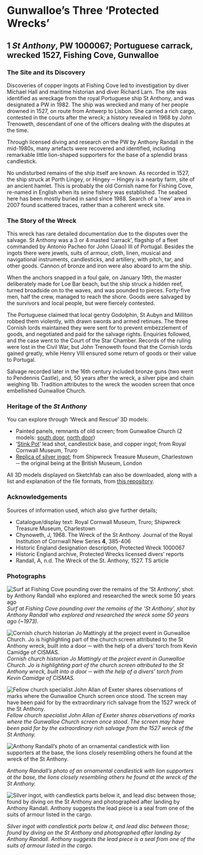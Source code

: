 # Gunwalloe’s Three ‘Protected Wrecks’

## 1 *St Anthony*, PW 1000067; Portuguese carrack, wrecked 1527, Fishing Cove, Gunwalloe

### The Site and its Discovery

Discoveries of copper ingots at Fishing Cove led to investigation by diver Michael Hall and maritime historian and diver Richard Larn. The site was identified as wreckage from the royal Portuguese ship St Anthony, and was designated a PW in 1982. The ship was wrecked and many of her people drowned in 1527, on route from Antwerp to Lisbon. She carried a rich cargo, contested in the courts after the wreck; a history revealed in 1968 by John Trenoweth, descendant of one of the officers dealing with the disputes at the time.

Through licensed diving and research on the PW by Anthony Randall in the mid-1980s, many artefacts were recovered and identified, including remarkable little lion-shaped supporters for the base of a splendid brass candlestick. 

No undisturbed remains of the ship itself are known. As recorded in 1527, the ship struck at Porth Lingey, or Hingey ─ Hingey is a nearby farm, site of an ancient hamlet. This is probably the old Cornish name for Fishing Cove, re-named in English when its seine fishery was established. The seabed here has been mostly buried in sand since 1988. Search of a 'new' area in 2007 found scattered traces, rather than a coherent wreck site.

### The Story of the Wreck

This wreck has rare detailed documentation due to the disputes over the salvage. St Anthony was a 3 or 4 masted ‘carrack’, flagship of a fleet commanded by Antonio Pacheo for John (Joao) III of Portugal. Besides the ingots there were jewels, suits of armour, cloth, linen, musical and navigational instruments, candlesticks, and artillery, with pitch, tar, and other goods. Cannon of bronze and iron were also aboard to arm the ship.

When the anchors snapped in a foul gale, on January 19th, the master deliberately made for Loe Bar beach, but the ship struck a hidden reef, turned broadside on to the waves, and was pounded to pieces. Forty-five men, half the crew, managed to reach the shore. Goods were salvaged by the survivors and local people, but were fiercely contested.

The Portuguese claimed that local gentry Godolphin, St Aubyn and Milliton robbed them violently, with drawn swords and armed retinues. The three Cornish lords maintained they were sent for to prevent embezzlement of goods, and negotiated and paid for the salvage rights. Enquiries followed, and the case went to the Court of the Star Chamber. Records of the ruling were lost in the Civil War, but John Trenoweth found that the Cornish lords gained greatly, while Henry VIII ensured some return of goods or their value to Portugal.

Salvage recorded later in the 16th century included bronze guns (two went to Pendennis Castle), and, 50 years after the wreck, a silver pipe and chain weighing 1lb. Tradition attributes to the wreck the wooden screen that once embellished Gunwalloe Church.

### Heritage of the *St Anthony*
You can explore through ‘Wreck and Rescue’ 3D models: 

* Painted panels, remnants of old screen; from Gunwalloe Church (2 models: [south door](https://sketchfab.com/3d-models/st-winwaloe-apostles-gunwalloe-south-door-3d21db1873554a149f290d8d0cb7fdba), [north door](https://sketchfab.com/3d-models/st-winwaloe-apostles-gunwalloe-north-door-a5a30d74d40543e4820672e9b5e092ce))
* ‘[Stink Pot](https://sketchfab.com/3d-models/rcm-stink-pot-from-the-st-anthony-bb8af360365b4b15a87703f04f5c3f8e)’ lead shot, candlestick base, and copper ingot; from Royal Cornwall Museum, Truro
* [Replica of silver ingot](https://sketchfab.com/3d-models/stm-replica-ingot-from-the-st-anthony-a47f60b397714f469e966381a1905078); from Shipwreck Treasure Museum, Charlestown ─ the original being at the British Museum, London

All 3D models displayed on Sketchfab can also be downloaded, along with a list and explanation of the file formats, from [this repository](https://github.com/pyscajor/WreckAndRescueAtGunwalloe/tree/main/3D%20models).

### Acknowledgements 

Sources of information used, which also give further details;
* Catalogue/display text: Royal Cornwall Museum, Truro; Shipwreck Treasure Museum, Charlestown
* Chynoweth, J, 1968. The Wreck of the St Anthony. Journal of the Royal Institution of Cornwall New Series **4**, 385-406
* Historic England designation description, Protected Wreck 1000067
* Historic England archive, Protected Wrecks licensed divers’ reports
* Randall, A, n.d. The Wreck of the St. Anthony, 1527. TS article

### Photographs

![Surf at Fishing Cove pounding over the remains of the ‘St Anthony’, shot by Anthony Randall who explored and researched the wreck some 50 years ago](website-images/1-Surf-at-Fishing-Cove.jpg)
*Surf at Fishing Cove pounding over the remains of the ‘St Anthony’, shot by Anthony Randall who explored and researched the wreck some 50 years ago (~1973).*

![Cornish church historian Jo Mattingly at the project event in Gunwalloe Church. Jo is highlighting part of the church screen attributed to the St Anthony wreck, built into a door ─ with the help of a divers’ torch from Kevin Camidge of CISMAS.](website-images/2-JM-talk-Gunwalloe-screen.jpg)
*Cornish church historian Jo Mattingly at the project event in Gunwalloe Church. Jo is highlighting part of the church screen attributed to the St Anthony wreck, built into a door ─ with the help of a divers’ torch from Kevin Camidge of CISMAS.*

![Fellow church specialist John Allan of Exeter shares observations of marks where the Gunwalloe Church screen once stood. The screen may have been paid for by the extraordinary rich salvage from the 1527 wreck of the St Anthony.](website-images/3-JA-and-church-screen-scar.jpg)
*Fellow church specialist John Allan of Exeter shares observations of marks where the Gunwalloe Church screen once stood. The screen may have been paid for by the extraordinary rich salvage from the 1527 wreck of the St Anthony.*

![Anthony Randall’s photo of an ornamental candlestick with lion supporters at the base, the lions closely resembling others he found at the wreck of the St Anthony.](website-images/4-Candlestick.jpg)

*Anthony Randall’s photo of an ornamental candlestick with lion supporters at the base, the lions closely resembling others he found at the wreck of the St Anthony.*

![Silver ingot, with candlestick parts below it, and lead disc between those; found by diving on the St Anthony and photographed after landing by Anthony Randall. Anthony suggests the lead piece is a seal from one of the suits of armour listed in the cargo.](website-images/5-Ingot-and-candle-sockets.JPG)

*Silver ingot with candlestick parts below it, and lead disc between those; found by diving on the St Anthony and photographed after landing by Anthony Randall. Anthony suggests the lead piece is a seal from one of the suits of armour listed in the cargo.*
